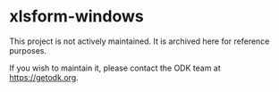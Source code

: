 # xlsform-windows

This project is not actively maintained. It is archived here for reference purposes.

If you wish to maintain it, please contact the ODK team at https://getodk.org.
